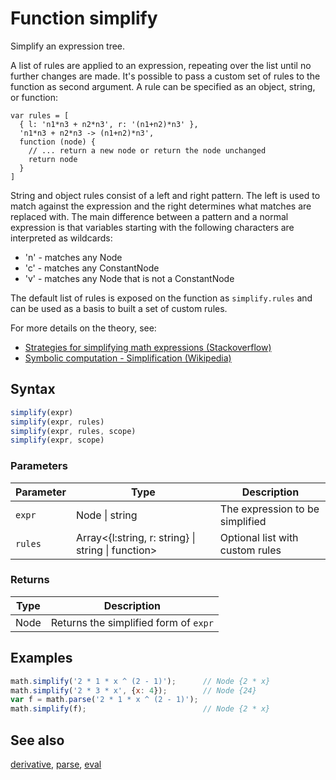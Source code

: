 <!-- Note: This file is automatically generated from source code comments. Changes made in this file will be overridden. -->

# Function simplify

Simplify an expression tree.

A list of rules are applied to an expression, repeating over the list until
no further changes are made.
It's possible to pass a custom set of rules to the function as second
argument. A rule can be specified as an object, string, or function:

    var rules = [
      { l: 'n1*n3 + n2*n3', r: '(n1+n2)*n3' },
      'n1*n3 + n2*n3 -> (n1+n2)*n3',
      function (node) {
        // ... return a new node or return the node unchanged
        return node
      }
    ]

String and object rules consist of a left and right pattern. The left is
used to match against the expression and the right determines what matches
are replaced with. The main difference between a pattern and a normal
expression is that variables starting with the following characters are
interpreted as wildcards:

- 'n' - matches any Node
- 'c' - matches any ConstantNode
- 'v' - matches any Node that is not a ConstantNode

The default list of rules is exposed on the function as `simplify.rules`
and can be used as a basis to built a set of custom rules.

For more details on the theory, see:

- [Strategies for simplifying math expressions (Stackoverflow)](http://stackoverflow.com/questions/7540227/strategies-for-simplifying-math-expressions)
- [Symbolic computation - Simplification (Wikipedia)](https://en.wikipedia.org/wiki/Symbolic_computation#Simplification)


## Syntax

```js
simplify(expr)
simplify(expr, rules)
simplify(expr, rules, scope)
simplify(expr, scope)
```

### Parameters

Parameter | Type | Description
--------- | ---- | -----------
`expr` | Node &#124; string |  The expression to be simplified
`rules` | Array&lt;{l:string, r: string} &#124; string &#124; function&gt; |  Optional list with custom rules

### Returns

Type | Description
---- | -----------
Node | Returns the simplified form of `expr`


## Examples

```js
math.simplify('2 * 1 * x ^ (2 - 1)');      // Node {2 * x}
math.simplify('2 * 3 * x', {x: 4});        // Node {24}
var f = math.parse('2 * 1 * x ^ (2 - 1)');
math.simplify(f);                          // Node {2 * x}
```


## See also

[derivative](derivative.md),
[parse](parse.md),
[eval](eval.md)
